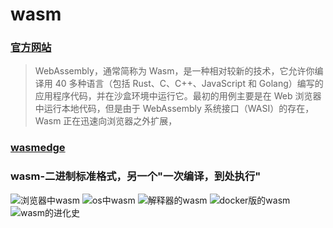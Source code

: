# wasm
<!-- toc --> 


### [官方网站](https://webassembly.org/)

> WebAssembly，通常简称为 Wasm，是一种相对较新的技术，它允许你编译用 40 多种语言（包括 Rust、C、C++、JavaScript 和 Golang）编写的应用程序代码，并在沙盒环境中运行它。最初的用例主要是在 Web 浏览器中运行本地代码，但是由于 WebAssembly 系统接口（WASI）的存在，Wasm 正在迅速向浏览器之外扩展，

### [wasmedge](https://wasmedge.org/)

### wasm-二进制标准格式，另一个"一次编译，到处执行"

![浏览器中wasm](webp/was/wasm_brower.webp)
![os中wasm](webp/was/wasm_os.webp)
![解释器的wasm](webp/was/wasm_interpreter.webp)
![docker版的wasm](webp/was/wasm_docker.webp)
![wasm的进化史](webp/was/wasm_enter.webp)
